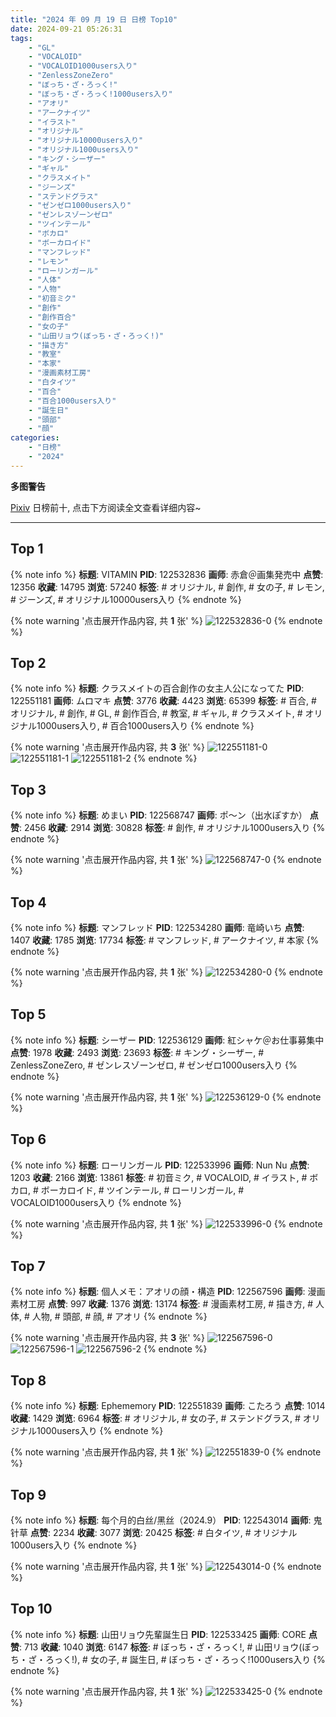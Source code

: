 ```yaml
---
title: "2024 年 09 月 19 日 日榜 Top10"
date: 2024-09-21 05:26:31
tags:
    - "GL"
    - "VOCALOID"
    - "VOCALOID1000users入り"
    - "ZenlessZoneZero"
    - "ぼっち・ざ・ろっく!"
    - "ぼっち・ざ・ろっく!1000users入り"
    - "アオリ"
    - "アークナイツ"
    - "イラスト"
    - "オリジナル"
    - "オリジナル10000users入り"
    - "オリジナル1000users入り"
    - "キング・シーザー"
    - "ギャル"
    - "クラスメイト"
    - "ジーンズ"
    - "ステンドグラス"
    - "ゼンゼロ1000users入り"
    - "ゼンレスゾーンゼロ"
    - "ツインテール"
    - "ボカロ"
    - "ボーカロイド"
    - "マンフレッド"
    - "レモン"
    - "ローリンガール"
    - "人体"
    - "人物"
    - "初音ミク"
    - "創作"
    - "創作百合"
    - "女の子"
    - "山田リョウ(ぼっち・ざ・ろっく!)"
    - "描き方"
    - "教室"
    - "本家"
    - "漫画素材工房"
    - "白タイツ"
    - "百合"
    - "百合1000users入り"
    - "誕生日"
    - "頭部"
    - "顔"
categories:
    - "日榜"
    - "2024"
---
```


<i class="fa fa-triangle-exclamation"></i>**多图警告**<i class="fa fa-triangle-exclamation"></i>

[Pixiv](https://www.pixiv.net/) 日榜前十, 点击下方阅读全文查看详细内容~

<!-- more -->

---

## Top 1

{% note info %}
**标题**: VITAMIN
**PID**: 122532836 **画师**: 赤倉＠画集発売中
**点赞**: 12356 **收藏**: 14795 **浏览**: 57240
**标签**: # オリジナル, # 創作, # 女の子, # レモン, # ジーンズ, # オリジナル10000users入り
{% endnote %}

{% note warning '点击展开作品内容, 共 **1** 张' %}
![122532836-0](https://i.pixiv.re/img-original/img/2024/09/18/00/00/54/122532836_p0.png)
{% endnote %}

## Top 2

{% note info %}
**标题**: クラスメイトの百合創作の女主人公になってた
**PID**: 122551181 **画师**: ムロマキ
**点赞**: 3776 **收藏**: 4423 **浏览**: 65399
**标签**: # 百合, # オリジナル, # 創作, # GL, # 創作百合, # 教室, # ギャル, # クラスメイト, # オリジナル1000users入り, # 百合1000users入り
{% endnote %}

{% note warning '点击展开作品内容, 共 **3** 张' %}
![122551181-0](https://i.pixiv.re/img-original/img/2024/09/18/18/56/45/122551181_p0.jpg)
![122551181-1](https://i.pixiv.re/img-original/img/2024/09/18/18/56/45/122551181_p1.jpg)
![122551181-2](https://i.pixiv.re/img-original/img/2024/09/18/18/56/45/122551181_p2.jpg)
{% endnote %}

## Top 3

{% note info %}
**标题**: めまい
**PID**: 122568747 **画师**: ポ～ン（出水ぽすか）
**点赞**: 2456 **收藏**: 2914 **浏览**: 30828
**标签**: # 創作, # オリジナル1000users入り
{% endnote %}

{% note warning '点击展开作品内容, 共 **1** 张' %}
![122568747-0](https://i.pixiv.re/img-original/img/2024/09/19/07/30/02/122568747_p0.jpg)
{% endnote %}

## Top 4

{% note info %}
**标题**: マンフレッド
**PID**: 122534280 **画师**: 竜崎いち
**点赞**: 1407 **收藏**: 1785 **浏览**: 17734
**标签**: # マンフレッド, # アークナイツ, # 本家
{% endnote %}

{% note warning '点击展开作品内容, 共 **1** 张' %}
![122534280-0](https://i.pixiv.re/img-original/img/2024/09/18/00/38/25/122534280_p0.jpg)
{% endnote %}

## Top 5

{% note info %}
**标题**: シーザー
**PID**: 122536129 **画师**: 紅シャケ＠お仕事募集中
**点赞**: 1978 **收藏**: 2493 **浏览**: 23693
**标签**: # キング・シーザー, # ZenlessZoneZero, # ゼンレスゾーンゼロ, # ゼンゼロ1000users入り
{% endnote %}

{% note warning '点击展开作品内容, 共 **1** 张' %}
![122536129-0](https://i.pixiv.re/img-original/img/2024/09/18/01/58/42/122536129_p0.jpg)
{% endnote %}

## Top 6

{% note info %}
**标题**: ローリンガール
**PID**: 122533996 **画师**: Nun Nu
**点赞**: 1203 **收藏**: 2166 **浏览**: 13861
**标签**: # 初音ミク, # VOCALOID, # イラスト, # ボカロ, # ボーカロイド, # ツインテール, # ローリンガール, # VOCALOID1000users入り
{% endnote %}

{% note warning '点击展开作品内容, 共 **1** 张' %}
![122533996-0](https://i.pixiv.re/img-original/img/2024/09/18/00/30/01/122533996_p0.jpg)
{% endnote %}

## Top 7

{% note info %}
**标题**: 個人メモ：アオリの顔・構造
**PID**: 122567596 **画师**: 漫画素材工房
**点赞**: 997 **收藏**: 1376 **浏览**: 13174
**标签**: # 漫画素材工房, # 描き方, # 人体, # 人物, # 頭部, # 顔, # アオリ
{% endnote %}

{% note warning '点击展开作品内容, 共 **3** 张' %}
![122567596-0](https://i.pixiv.re/img-original/img/2024/09/19/06/00/09/122567596_p0.jpg)
![122567596-1](https://i.pixiv.re/img-original/img/2024/09/19/06/00/09/122567596_p1.jpg)
![122567596-2](https://i.pixiv.re/img-original/img/2024/09/19/06/00/09/122567596_p2.jpg)
{% endnote %}

## Top 8

{% note info %}
**标题**: Ephememory
**PID**: 122551839 **画师**: こたろう
**点赞**: 1014 **收藏**: 1429 **浏览**: 6964
**标签**: # オリジナル, # 女の子, # ステンドグラス, # オリジナル1000users入り
{% endnote %}

{% note warning '点击展开作品内容, 共 **1** 张' %}
![122551839-0](https://i.pixiv.re/img-original/img/2024/09/18/19/17/25/122551839_p0.png)
{% endnote %}

## Top 9

{% note info %}
**标题**: 每个月的白丝/黑丝（2024.9）
**PID**: 122543014 **画师**: 鬼针草
**点赞**: 2234 **收藏**: 3077 **浏览**: 20425
**标签**: # 白タイツ, # オリジナル1000users入り
{% endnote %}

{% note warning '点击展开作品内容, 共 **1** 张' %}
![122543014-0](https://i.pixiv.re/img-original/img/2024/09/18/11/20/14/122543014_p0.jpg)
{% endnote %}

## Top 10

{% note info %}
**标题**: 山田リョウ先輩誕生日
**PID**: 122533425 **画师**: CORE
**点赞**: 713 **收藏**: 1040 **浏览**: 6147
**标签**: # ぼっち・ざ・ろっく!, # 山田リョウ(ぼっち・ざ・ろっく!), # 女の子, # 誕生日, # ぼっち・ざ・ろっく!1000users入り
{% endnote %}

{% note warning '点击展开作品内容, 共 **1** 张' %}
![122533425-0](https://i.pixiv.re/img-original/img/2024/09/18/00/11/54/122533425_p0.png)
{% endnote %}
